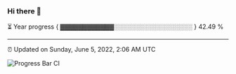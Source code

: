 ### Hi there 👋

⏳ Year progress { ▓▓▓▓▓▓▓▓▓▓▓▓░░░░░░░░░░░░░░░░░░ } 42.49 %

---

⏰ Updated on Sunday, June 5, 2022, 2:06 AM UTC

![Progress Bar CI](https://github.com/arthurbuhl/arthurbuhl/workflows/Progress%20Bar%20CI/badge.svg)
